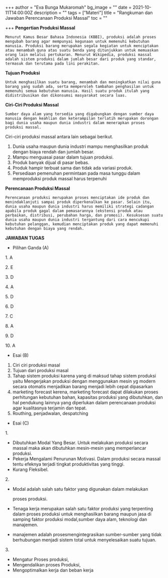 +++
author = "Eva Bunga Mukaromah"
bg_image = ""
date = 2021-10-11T14:00:00Z
description = ""
tags = ["Materi"]
title = "Rangkuman dan Jawaban Perencanaan Produksi Massal"
toc = ""

+++
**Pengertian Produksi Massal**

    Menurut Kamus Besar Bahasa Indonesia (KBBI), produksi adalah proses mengubah barang agar mempunyai kegunaan untuk memenuhi kebutuhan manusia. Produksi barang merupakan segala kegiatan untuk menciptakan atau menambah guna atas suatu benda yang ditunjukkan untuk memuaskan orang lain melalui pertukaran. Menurut Wikipedia, produksi massal adalah sistem produksi dalam jumlah besar dari produk yang standar, termasuk dan terutama pada lini perakitan.

**Tujuan Produksi**

    Untuk menghasilkan suatu barang, menambah dan meningkatkan nilai guna barang yang sudah ada, serta memperoleh tambahan penghasilan untuk memenuhi semua kebutuhan manusia. Hasil suatu produk itulah yang didistribusikan dan dikonsumsi masyarakat secara luas.

**Ciri-Ciri Produksi Massal**

    Sumber daya alam yang tersedia yang digabungkan dengan sumber daya manusia dengan keahlian dan keterampilan terlatih merupakan dorongan bagi dunia usaha maupun dunia industri dalam menerapkan proses produksi massal.

Ciri-ciri produksi massal antara lain sebagai berikut.

1. Dunia usaha maupun dunia industri mampu menghasilkan produk dengan biaya rendah dan jumlah besar.
2. Mampu menguasai pasar dalam tujuan produksi.
3. Produk banyak dijual di pasar bebas.
4. Produk hampir terbuat sama dan tidak ada variasi produk.
5. Persediaan pemenuhan permintaan pada masa tunggu dalam memproduksi produk massal harus terpenuhi

**Perencanaan Produksi Massal**

    Perencanaan produksi merupakan proses menciptakan ide produk dan menindaklanjuti sampai produk diperkenalkan ke pasar. Selain itu, dunia usaha maupun dunia industri harus memiliki strategi cadangan apabila produk gagal dalam pemasarannya (ekstensi produk atau perbaikan, distribusi, perubahan harga, dan promosi). Kesuksesan suatu dunia usaha maupun dunia industri tergantung dari cara mencukupi kebutuhan pelanggan, kemudian menciptakan produk yang dapat memenuhi kebutuhan dengan biaya yang rendah.

**JAWABAN TUGAS**

* Pilihan Ganda (A)

1\. A

2\. E

3\. D

4\. A

5\. D

6\. D

7\. C

8\. A

9\. D

10\. A

* Esai (B)

1. Ciri ciri produksi masal
2. Tujuan dari produksi masal
3. Tahap sistem produksi karena yang di maksud tahap sistem produksi yaitu Mengerjakan produksi dengan menggunakan mesin yg modern secara otomatis menjadikan barang menjadi lebih cepat dipasarkan
4. marketing forecast kerena, marketing forecast dapat dilakukan proses perhitungan kebutuhan bahan, kapasitas produksi yang dibutuhkan, dan hal pendukung lainnya yang diperlukan dalam perencanaan produksi agar kualitasnya terjamin dan tepat.
5. Routhing, penjadwalan, despatching

* Esai (C)

1\.

* Dibutuhkan Modal Yang Besar. Untuk melakukan produksi secara massal maka akan dibutuhkan mesin-mesin yang memperlancar produksi.
* Pekerja Mengalami Penurunan Motivasi. Dalam produksi secara massal tentu efeknya terjadi tingkat produktivitas yang tinggi.
* Kurang Fleksibel.

2\.

* Modal adalah salah satu faktor yang digunakan dalam melakukan

  proses produksi.
* Tenaga kerja merupakan salah satu faktor produksi yang terpenting dalam proses produksi untuk menghasilkan barang maupun jasa di samping faktor produksi modal,sumber daya alam, teknologi dan manajemen.
* manajemen adalah prosesmengintegrasikan sumber-sumber yang tidak berhubungan menjadi sistem total untuk menyelesaikan suatu tujuan.

3\.

* Mengatur Proses produksi,
* Mengendalikan proses Produksi,
* Mengoptimalkan kerja dan beban kerja